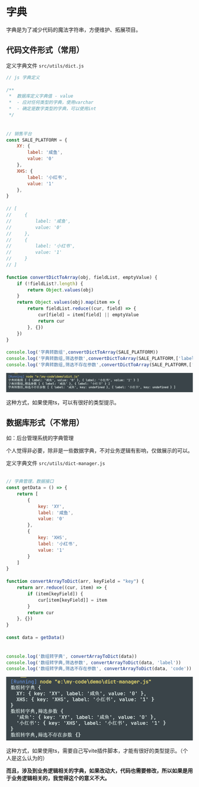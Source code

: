 # 字典

字典是为了减少代码的魔法字符串，方便维护、拓展项目。

## 代码文件形式（常用）

定义字典文件 `src/utils/dict.js`

```js
// js 字典定义

/**
 *  数据库定义字典值 - value
 *  - 应对任何类型的字典，使用varchar
 *  - 确定是数字类型的字典，可以使用int
 */


// 销售平台
const SALE_PLATFORM = {
    XY: {
        label: '咸鱼',
        value: '0'
    },
    XHS: {
        label: '小红书',
        value: '1'
    },
}

// [
//     {
//         label: '咸鱼',
//         value: '0'
//     },
//     {
//         label: '小红书',
//         value: '1'
//     }
// ]

function convertDictToArray(obj, fieldList, emptyValue) {
    if (!fieldList?.length) {
        return Object.values(obj)
    }
    return Object.values(obj).map(item => {
        return fieldList.reduce((cur, field) => {
            cur[field] = item[field] || emptyValue
            return cur
        }, {})
    })
}

console.log('字典转数组',convertDictToArray(SALE_PLATFORM))
console.log('字典转数组,筛选参数',convertDictToArray(SALE_PLATFORM,['label']))
console.log('字典转数组,筛选不存在参数',convertDictToArray(SALE_PLATFORM,['label','key']))
```

![alt text](字典.assets/image.png)

这种方式，如果使用ts，可以有很好的类型提示。


## 数据库形式（不常用）

如：后台管理系统的字典管理

个人觉得非必要，除非是一些数据字典，不对业务逻辑有影响，仅做展示的可以。

定义字典文件 `src/utils/dict-manager.js`

```js

// 字典管理，数据接口
const getData = () => {
    return [
        {
            key: 'XY',
            label: '咸鱼',
            value: '0'
        },
        {
            key: 'XHS',
            label: '小红书',
            value: '1'
        }
    ]
}

function convertArrayToDict(arr, keyField = "key") {
    return arr.reduce((cur, item) => {
        if (item[keyField]) {
            cur[item[keyField]] = item
        }
        return cur
    }, {})
}

const data = getData()


console.log('数组转字典', convertArrayToDict(data))
console.log('数组转字典,筛选参数', convertArrayToDict(data, 'label'))
console.log('数组转字典,筛选不存在参数', convertArrayToDict(data, 'code'))
```

![alt text](字典.assets/image-1.png)


这种方式，如果使用ts，需要自己写vite插件脚本，才能有很好的类型提示。（个人是这么认为的）

**而且，涉及到业务逻辑相关的字典，如果改动大，代码也需要修改，所以如果是用于业务逻辑相关的，我觉得这个的意义不大。**